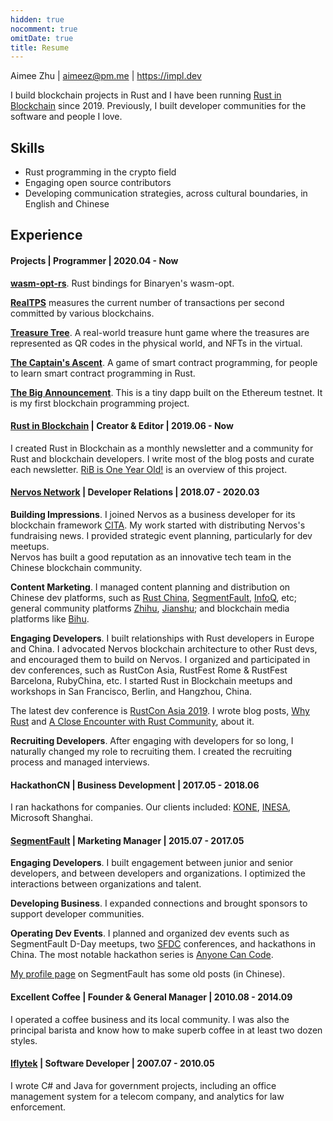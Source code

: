 ```yaml
---
hidden: true
nocomment: true
omitDate: true
title: Resume
---
```


Aimee Zhu | aimeez@pm.me | https://impl.dev


I build blockchain projects in Rust and I have been running [Rust in
Blockchain][rib] since 2019. Previously, I built developer
communities for the software and people I love.


## Skills

- Rust programming in the crypto field
- Engaging open source contributors
- Developing communication strategies,
  across cultural boundaries, in English and Chinese

## Experience

#### Projects | Programmer | 2020.04 - Now

**[wasm-opt-rs][wasmopt]**.
Rust bindings for Binaryen's wasm-opt.

**[RealTPS][realtps]**
measures the current number of transactions per second
committed by various blockchains.

**[Treasure Tree][tt]**.
A real-world treasure hunt game where the treasures are represented as
QR codes in the physical world, and NFTs in the virtual.

**[The Captain's Ascent][contract-game]**.
A game of smart contract programming, for people to learn smart
contract programming in Rust.

**[The Big Announcement][tba]**.
This is a tiny dapp built on the Ethereum testnet.  It is my first
blockchain programming project.

#### [Rust in Blockchain][rib] | Creator & Editor | 2019.06 - Now

I created Rust in Blockchain as a monthly newsletter and a community
for Rust and blockchain developers.  I write most of the blog posts
and curate each newsletter. 
[RiB is One Year Old!][rib-oneyear] is an overview of this project.

#### [Nervos Network][nervos] | Developer Relations | 2018.07 - 2020.03

**Building Impressions**.
I joined Nervos as a business developer for
its blockchain framework [CITA](https://github.com/citahub/cita).
My work started with distributing Nervos's fundraising news.
I provided strategic event planning, particularly for dev meetups.	
Nervos has built a good reputation as an innovative tech team
in the Chinese blockchain community.

**Content Marketing**.
I managed content planning and distribution on
Chinese dev platforms, such as
[Rust China][rustcc], [SegmentFault][sf], [InfoQ][inq], etc;
general community platforms [Zhihu][zhihu], [Jianshu][jianshu];
and blockchain media platforms like [Bihu][bihu].

**Engaging Developers**.
I built relationships with Rust developers in Europe and China.
I advocated Nervos blockchain architecture to other Rust devs,
and encouraged them to build on Nervos.
I organized and participated in dev conferences, such as
RustCon Asia, RustFest Rome & RustFest Barcelona, RubyChina, etc.
I started Rust in Blockchain meetups and workshops in San Francisco,
Berlin, and Hangzhou, China.

The latest dev conference is [RustCon Asia 2019][rustcon].
I wrote blog posts, [Why Rust][post-whyrust]
and [A Close Encounter with Rust Community][post-rustcon],
about it.

**Recruiting Developers**.
After engaging with developers for so long,
I naturally changed my role to recruiting them.
I created the recruiting process and managed interviews.

#### HackathonCN | Business Development | 2017.05 - 2018.06

I ran hackathons for companies.
Our clients included: [KONE](https://www.kone.com/),
[INESA](https://www.inesa-it.com/), Microsoft Shanghai.

#### [SegmentFault][sf] | Marketing Manager | 2015.07 - 2017.05

**Engaging Developers**.
I built engagement between junior and senior developers,
and between developers and organizations.
I optimized the interactions between organizations and talent.

**Developing Business**.
I expanded connections and brought
sponsors to support developer communities.

**Operating Dev Events**.
I planned and organized dev events such as SegmentFault D-Day meetups,
two [SFDC][event-sfdc] conferences, and hackathons in China.
The most notable hackathon series is [Anyone Can Code][post-hackathon].

[My profile page][sf-profile] on SegmentFault has some old posts (in Chinese).

#### Excellent Coffee | Founder & General Manager | 2010.08 - 2014.09

I operated a coffee business and its local community.
I was also the principal barista and know
how to make superb coffee in at least two dozen styles.

#### [Iflytek][iflytek] | Software Developer | 2007.07 - 2010.05

I wrote C# and Java for government projects,
including an office management system for a telecom company,
and analytics for law enforcement.


[wasmopt]: https://github.com/brson/wasm-opt-rs
[realtps]: https://realtps.net
[tt]: https://treasuretree.org
[contract-game]: https://github.com/brson/contract-game
[tba]: https://github.com/Aimeedeer/bigannouncement
[rib]: https://rustinblockchain.org
[rib-oneyear]: https://rustinblockchain.org/blogposts/2020-07-30-rib-is-one-year-old/
[impl]: https://impl.dev/about
[blog]: https://impl.dev/posts
[github]: https://github.com/Aimeedeer
[rustcon]: https://rustcon.asia
[post-whyrust]: https://medium.com/@Aimeedeer/why-rust-c877fba0ca94
[post-rustcon]: https://medium.com/@Aimeedeer/a-close-touch-with-rust-community-4a8507b756d9
[nervos]: https://nervos.org
[med]: https://medium.com/@Aimeedeer
[rustcc]: https://rustcc.cn/
[sf]: https://segmentfault.com
[sf-profile]: https://segmentfault.com/u/aimeedeer
[event-sfdc]: https://beta.segmentfault.com/a/1190000007142490
[post-hackathon]: https://segmentfault.com/hackathon-2016
[inq]: https://xie.infoq.cn/
[zhihu]: https://www.zhihu.com/
[jianshu]: https://www.jianshu.com/
[bihu]: https://bihu.com/
[cn]: https://newhacker.org
[iflytek]: https://www.iflytek.com
